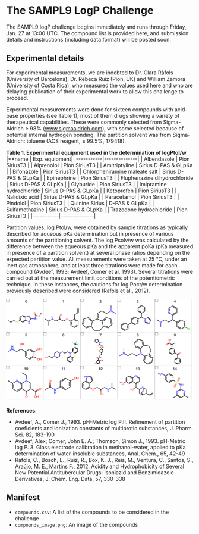 # The SAMPL9 LogP Challenge

The SAMPL9 logP challenge begins immediately and runs through Friday, Jan. 27 at 13:00 UTC. The compound list is provided here, and submission details and instructions (including data format) will be posted soon.

## Experimental details

For experimental measurements, we are indebted to Dr. Clara Ràfols (University of Barcelona), Dr. Rebeca Ruiz (Pion, UK) and William Zamora (University of Costa Rica), who measured the values used here and who are delaying publication of their experimental work to allow this challenge to proceed.

Experimental measurements were done for sixteen compounds with acid-base properties (see Table 1), most of them drugs showing a variety of therapeutical capabilities. These were commonly selected from Sigma-Aldrich ≥ 98% (www.sigmaaldrich.com), with some selected because of potential internal hydrogen bonding. The partition solvent was from Sigma-Aldrich: toluene (ACS reagent, ≥ 99.5%, 179418).

**Table 1. Experimental equipment used in the determination of logPtol/w**
|**name	| Exp. equipment|
|-----------|--------------|
| Albendazole	| Pion SiriusT3 |
| Alprenolol	| Pion SiriusT3 |
| Amitriptyline	| Sirius D-PAS & GLpKa |
| Bifonazole	| Pion SiriusT3 |
| Chlorpheniramine maleate salt	| Sirius D-PAS & GLpKa |
| Epinephrine	| Pion SiriusT3 |
| Fluphenazine dihydrochloride	| Sirius D-PAS & GLpKa |
| Glyburide	| Pion SiriusT3 |
| Imipramine hydrochloride	| Sirius D-PAS & GLpKa |
| Ketoprofen	| Pion SiriusT3 |
| Nalidixic acid	| Sirius D-PAS & GLpKa |
| Paracetamol	| Pion SiriusT3 |
| Pindolol	| Pion SiriusT3 |
| Quinine	Sirius | D-PAS & GLpKa |
| Sulfamethazine	| Sirius D-PAS & GLpKa |
| Trazodone hydrochloride	| Pion SiriusT3 |
|-----------|--------------|

Partition values, log Ptol/w, were obtained by sample titrations as typically described for aqueous pKa determination but in presence of various amounts of the partitioning solvent. The log Psolv/w was calculated by the difference between the aqueous pKa and the apparent poKa (pKa measured in presence of a partition solvent) at several phase ratios depending on the expected partition value. All measurements were taken at 25 °C, under an inert gas atmosphere, and at least three titrations were made for each compound (Avdeef, 1993; Avdeef, Comer et al. 1993). Several titrations were carried out at the measurement limit conditions of the potentiometric technique. In these instances, the cautions for log Poct/w determination previously described were considered (Ràfols et al., 2012).

![An image of the compounds](compounds_image.png "An image of the compounds")

**References**:
- Avdeef, A., Comer J., 1993. pH-Metric log P.II. Refinement of partition coeficients and ionization constants of multiprotic substances, J. Pharm. Sci. 82, 183-190
- Avdeef, Alex; Comer, John E. A.; Thomson, Simon J., 1993. pH-Metric log P. 3. Glass electrode calibration in methanol-water, applied to pKa determination of water-insoluble substances, Anal. Chem., 65, 42-49
- Ràfols, C., Bosch, E., Ruiz, R., Box, K. J., Reis, M., Ventura, C., Santos, S., Araújo, M. E., Martins F., 2012. Acidity and Hydrophobicity of Several New Potential Antitubercular Drugs: Isoniazid and Benzimidazole Derivatives, J. Chem. Eng. Data, 57, 330-338

## Manifest

- `compounds.csv`: A list of the compounds to be considered in the challenge
- `compounds_image.png`: An image of the compounds
